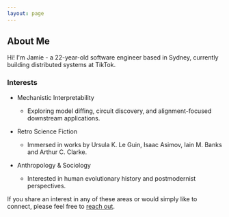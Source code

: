 ```yaml
---
layout: page
---
```


## About Me

Hi! I'm Jamie - a 22-year-old software engineer based in Sydney, currently building distributed systems at TikTok. 

### Interests
- Mechanistic Interpretability
  - Exploring model diffing, circuit discovery, and alignment-focused downstream applications.

- Retro Science Fiction
  - Immersed in works by Ursula K. Le Guin, Isaac Asimov, Iain M. Banks and Arthur C. Clarke.

- Anthropology & Sociology
  - Interested in human evolutionary history and postmodernist perspectives.

If you share an interest in any of these areas or would simply like to connect, please feel free to [reach out](mailto:jamie.m.denovan@gmail.com).
